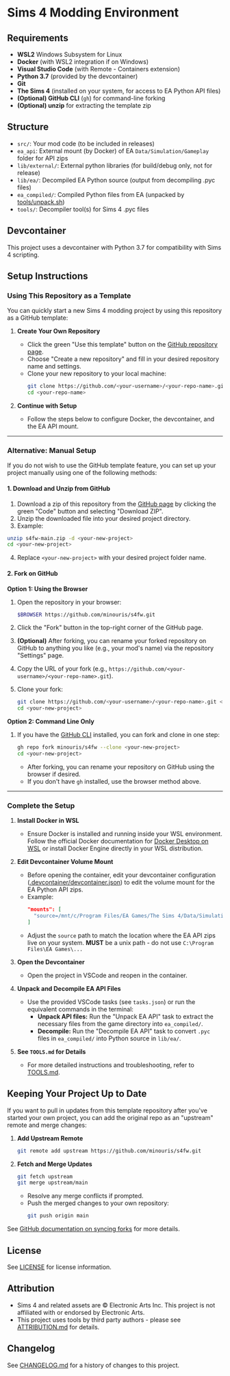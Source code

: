 # Sims 4 Modding Environment

## Requirements

- **WSL2** Windows Subsystem for Linux
- **Docker** (with WSL2 integration if on Windows)
- **Visual Studio Code** (with Remote - Containers extension)
- **Python 3.7** (provided by the devcontainer)
- **Git**
- **The Sims 4** (installed on your system, for access to EA Python API files)
- **(Optional) GitHub CLI** (`gh`) for command-line forking
- **(Optional) unzip** for extracting the template zip

## Structure

- `src/`: Your mod code (to be included in releases)
- `ea_api`: External mount (by Docker) of EA `Data/Simulation/Gameplay` folder for API zips
- `lib/external/`: External python libraries (for build/debug only, not for release)
- `lib/ea/`: Decompiled EA Python source (output from decompiling .pyc files)
- `ea_compiled/`: Compiled Python files from EA (unpacked by [tools/unpack.sh](tools/unpack.sh))
- `tools/`: Decompiler tool(s) for Sims 4 .pyc files

## Devcontainer
This project uses a devcontainer with Python 3.7 for compatibility with Sims 4 scripting.

## Setup Instructions

### Using This Repository as a Template

You can quickly start a new Sims 4 modding project by using this repository as a GitHub template:

1. **Create Your Own Repository**
   - Click the green "Use this template" button on the [GitHub repository page](https://github.com/minouris/s4fw).
   - Choose "Create a new repository" and fill in your desired repository name and settings.
   - Clone your new repository to your local machine:
     ```sh
     git clone https://github.com/<your-username>/<your-repo-name>.git
     cd <your-repo-name>
     ```

2. **Continue with Setup**
   - Follow the steps below to configure Docker, the devcontainer, and the EA API mount.

---

### Alternative: Manual Setup

If you do not wish to use the GitHub template feature, you can set up your project manually using one of the following methods:

#### 1. Download and Unzip from GitHub

1. Download a zip of this repository from the [GitHub page](https://github.com/minouris/s4fw) by clicking the green "Code" button and selecting "Download ZIP".
2. Unzip the downloaded file into your desired project directory.
3. Example:
  ```sh
  unzip s4fw-main.zip -d <your-new-project>
  cd <your-new-project>
  ```
4. Replace `<your-new-project>` with your desired project folder name.

#### 2. Fork on GitHub

**Option 1: Using the Browser**

1. Open the repository in your browser:
   ```sh
   $BROWSER https://github.com/minouris/s4fw.git
   ```
2. Click the "Fork" button in the top-right corner of the GitHub page.

3. **(Optional)** After forking, you can rename your forked repository on GitHub to anything you like (e.g., your mod's name) via the repository "Settings" page.

4. Copy the URL of your fork (e.g., `https://github.com/<your-username>/<your-repo-name>.git`).

5. Clone your fork:
   ```sh
   git clone https://github.com/<your-username>/<your-repo-name>.git <your-new-project>
   cd <your-new-project>
   ```

**Option 2: Command Line Only**

1. If you have the [GitHub CLI](https://cli.github.com/) installed, you can fork and clone in one step:
   ```sh
   gh repo fork minouris/s4fw --clone <your-new-project>
   cd <your-new-project>
   ```
   - After forking, you can rename your repository on GitHub using the browser if desired.
   - If you don't have `gh` installed, use the browser method above.

---

### Complete the Setup

1. **Install Docker in WSL**
   - Ensure Docker is installed and running inside your WSL environment. Follow the official Docker documentation for [Docker Desktop on WSL](https://docs.docker.com/desktop/wsl/) or install Docker Engine directly in your WSL distribution.

2. **Edit Devcontainer Volume Mount**
   - Before opening the container, edit your devcontainer configuration ([.devcontainer/devcontainer.json](`.devcontainer/devcontainer.json`)) to edit the volume mount for the EA Python API zips.
   - Example:
     ```json
     "mounts": [
       "source=/mnt/c/Program Files/EA Games/The Sims 4/Data/Simulation/Gameplay/,target=/workspaces/s4fw/ea_api,type=bind,consistency=cached"
     ]
     ```
   - Adjust the `source` path to match the location where the EA API zips live on your system. **MUST** be a unix path - do not use `C:\Program Files\EA Games\...`

3. **Open the Devcontainer**
   - Open the project in VSCode and reopen in the container.

4. **Unpack and Decompile EA API Files**
   - Use the provided VSCode tasks (see `tasks.json`) or run the equivalent commands in the terminal:
     - **Unpack API files:** Run the "Unpack EA API" task to extract the necessary files from the game directory into `ea_compiled/`.
     - **Decompile:** Run the "Decompile EA API" task to convert `.pyc` files in `ea_compiled/` into Python source in `lib/ea/`.

5. **See `TOOLS.md` for Details**
   - For more detailed instructions and troubleshooting, refer to [TOOLS.md](TOOLS.md).

## Keeping Your Project Up to Date

If you want to pull in updates from this template repository after you've started your own project, you can add the original repo as an "upstream" remote and merge changes:

1. **Add Upstream Remote**
   ```sh
   git remote add upstream https://github.com/minouris/s4fw.git
   ```

2. **Fetch and Merge Updates**
   ```sh
   git fetch upstream
   git merge upstream/main
   ```
   - Resolve any merge conflicts if prompted.
   - Push the merged changes to your own repository:
     ```sh
     git push origin main
     ```

See [GitHub documentation on syncing forks](https://docs.github.com/en/github/collaborating-with-issues-and-pull-requests/syncing-a-fork) for more details.

## License

See [LICENSE](LICENSE) for license information.

## Attribution

- Sims 4 and related assets are © Electronic Arts Inc. This project is not affiliated with or endorsed by Electronic Arts.
- This project uses tools by third party authors - please see [ATTRIBUTION.md](ATTRIBUTION.md) for details.

## Changelog

See [CHANGELOG.md](CHANGELOG.md) for a history of changes to this project.

